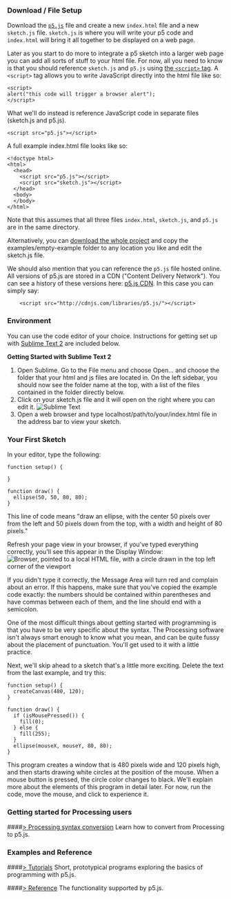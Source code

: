 ### Download / File Setup

Download the [`p5.js`](https://github.com/lmccart/p5.js/blob/master/dist/p5.js) file and create a new `index.html` file and a new `sketch.js` file.  `sketch.js` is where you will write your p5 code and `index.html` will bring it all together to be displayed on a web page.

Later as you start to do more to integrate a p5 sketch into a larger web page you can add all sorts of stuff to your html file.  For now, all you need to know is that you should reference `sketch.js` and `p5.js` using [the `<script>` tag](http://www.w3schools.com/tags/tag_script.asp).  A `<script>` tag allows you to write JavaScript directly into the html file like so:

```
<script>
alert("this code will trigger a browser alert");
</script>
```

What we'll do instead is reference JavaScript code in separate files (sketch.js and p5.js).  

```
<script src="p5.js"></script>
```

A full example index.html file looks like so:

```
<!doctype html>
<html>
  <head>
    <script src="p5.js"></script>
    <script src="sketch.js"></script>
  </head>
  <body>
  </body>
</html>
```

Note that this assumes that all three files `index.html`, `sketch.js`, and `p5.js` are in the same directory.

Alternatively, you can [download the whole project](https://github.com/lmccart/p5.js/archive/master.zip) and copy the examples/empty-example folder to any location you like and edit the sketch.js file.

We should also mention that you can reference the `p5.js` file hosted online.  All versions of p5.js are stored in a CDN ("Content Delivery Network").  You can see a history of these versions here: [p5.js CDN](http://cdnjs.com/libraries/p5.js/).  In this case you can simply say:

```
    <script src="http://cdnjs.com/libraries/p5.js/"></script>
```

### Environment

You can use the code editor of your choice. Instructions for getting set up with [Sublime Text 2](http://www.sublimetext.com/) are included below.

**Getting Started with Sublime Text 2**

1. Open Sublime. Go to the File menu and choose Open... and choose the folder that your html and js files are located in. On the left sidebar, you should now see the folder name at the top, with a list of the files contained in the folder directly below.
2. Click on your sketch.js file and it will open on the right where you can edit it.
![Sublime Text](http://i.imgur.com/6eSgLGu.png)
3. Open a web browser and type localhost/path/to/your/index.html file in the address bar to view your sketch.


### Your First Sketch

In your editor, type the following:
```
function setup() {

}

function draw() {
  ellipse(50, 50, 80, 80);
}
```
This line of code means "draw an ellipse, with the center 50 pixels over from the left and 50 pixels down from the top, with a width and height of 80 pixels." 

Refresh your page view in your browser, if you've typed everything correctly, you'll see this appear in the Display Window:
![Browser, pointed to a local HTML file, with a circle drawn in the top left corner of the viewport](http://i.imgur.com/FkEZGuE.png)


If you didn't type it correctly, the Message Area will turn red and complain about an error. If this happens, make sure that you've copied the example code exactly: the numbers should be contained within parentheses and have commas between each of them, and the line should end with a semicolon.

One of the most difficult things about getting started with programming is that you have to be very specific about the syntax. The Processing software isn't always smart enough to know what you mean, and can be quite fussy about the placement of punctuation. You'll get used to it with a little practice.

Next, we'll skip ahead to a sketch that's a little more exciting. Delete the text from the last example, and try this:
```
function setup() {
  createCanvas(480, 120);
}

function draw() {
  if (isMousePressed()) {
    fill(0);
  } else {
    fill(255);
  }
  ellipse(mouseX, mouseY, 80, 80);
}
```
This program creates a window that is 480 pixels wide and 120 pixels high, and then starts drawing white circles at the position of the mouse. When a mouse button is pressed, the circle color changes to black. We'll explain more about the elements of this program in detail later. For now, run the code, move the mouse, and click to experience it.

### Getting started for Processing users

####[> Processing syntax conversion](https://github.com/lmccart/p5.js/wiki/Processing-syntax-conversion)
Learn how to convert from Processing to p5.js.

### Examples and Reference

####[> Tutorials](https://github.com/lmccart/p5.js/wiki/Tutorials)
Short, prototypical programs exploring the basics of programming with p5.js.

####[> Reference](https://github.com/lmccart/p5.js/wiki/Reference)
The functionality supported by p5.js.